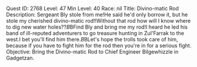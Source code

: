 Quest ID: 2768
Level: 47
Min Level: 40
Race: nil
Title: Divino-matic Rod
Description: Sergeant Bly stole from me!He said he'd only borrow it, but he stole my cherished divino-matic rod!!Without that rod how will I know where to dig new water holes??$B$BFind Bly and bring me my rod!I heard he led his band of ill-reputed adventurers to go treasure hunting in Zul'Farrak to the west.I bet you'll find him there.$B$BLet's hope the trolls took care of him, because if you have to fight him for the rod then you're in for a serious fight.
Objective: Bring the Divino-matic Rod to Chief Engineer Bilgewhizzle in Gadgetzan.
